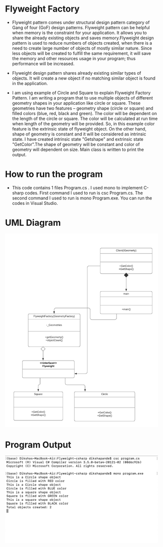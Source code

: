 # Flyweight Factory

+ Flyweight pattern comes under structural design pattern category of Gang of four (GoF) design patterns. Flyweight pattern can be helpful when memory is the constraint for your application. It allows you to share the already existing objects and saves memory.Flyweight design pattern is used to reduce numbers of objects created, when there is a need to create large number of objects of mostly similar nature. Since less objects will be created to fulfill the same requirement, it will save the memory and other resources usage in your program; thus performance will be increased.

+ Flyweight design pattern shares already existing similar types of objects. It will create a new object if no matching similar object is found in the application.


+ I am using example of Circle and Square to explain Flyweight Factory Pattern. I am writing a program that to use multiple objects of different geometry shapes in your application like circle or square. These geometries have two features – geometry shape (circle or square) and filled colors (blue, red, black and green). The color will be dependent on the length of the circle or square. The color will be calculated at run time when length of the geometry will be provided. So, in this example color feature is the extrinsic state of flyweight object. On the other hand, shape of geometry is constant and it will be considered as intrinsic state. I have created intrinsic state "Getshape" and extrinsic state "GetColor".The shape of geometry will be constant and color of geometry will dependent on size. Main class is written to print the output.

# How to run the program
+ This code contains 1 files Program.cs . I used mono to implement C-sharp codes. First command I used to run is csc Program.cs. The second command I used to run is mono Program.exe. You can run the codes in Visual Studio.

# UML Diagram
![UML of Shapes implemented as an Flyweight Factory](Flyweight-pattern.png "UML class diagram of Flyweight pattern")

# Program Output
![Output of Shapes implemented as an Flyweight Factory](FlyweightOutput.png "Output of Flyweight pattern")
